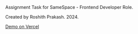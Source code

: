 Assignment Task for SameSpace - Frontend Developer Role.

Created by Roshith Prakash. 2024.

<a href="https://samespace-music-player-rp.vercel.app/">Demo on Vercel</a>